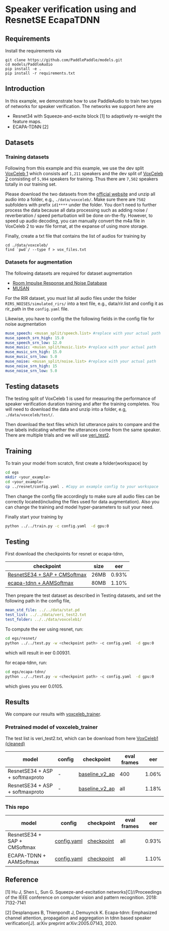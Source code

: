 # Speaker verification using and ResnetSE EcapaTDNN


## Requirements
Install the requirements via
```
git clone https://github.com/PaddlePaddle/models.git
cd models/PaddleAudio
pip install -e .
pip install -r requirements.txt
```

## Introduction
In this example, we demonstrate how to use PaddleAudio to train two types of networks for speaker verification.
The networks we support here are
- Resnet34 with Squeeze-and-excite block \[1\] to adaptively re-weight the feature maps.
- ECAPA-TDNN  \[2\]


## Datasets
### Training datasets
Following from this example and this example, we use the dev split [VoxCeleb 1](https://www.robots.ox.ac.uk/~vgg/data/voxceleb/vox1.html) which consists aof `1,211` speakers and the dev split of [VoxCeleb 2](https://www.robots.ox.ac.uk/~vgg/data/voxceleb/vox2.html) consisting of `5,994` speakers for training. Thus there are `7,502` speakers totally in our training set.

Please download the two datasets from the [official website](https://www.robots.ox.ac.uk/~vgg/data/voxceleb) and unzip all audio into a folder, e.g., `./data/voxceleb/`. Make sure there are `7502` subfolders with prefix  `id1****` under the folder. You don't need to further process the data because all data processing such as adding noise / reverberation / speed perturbation  will be done on-the-fly. However, to speed up audio decoding, you can manually convert the m4a file in VoxCeleb 2 to wav file format, at the expanse of using more storage.

Finally, create a txt file that contains the list of audios for training by
```
cd ./data/voxceleb/
find `pwd`/ --type f > vox_files.txt
```
### Datasets for augmentation
The following datasets are required for dataset augmentation
- [Room Impulse Response and Noise Database](https://openslr.org/28/)
- [MUSAN](https://openslr.org/17/)

For the RIR dataset, you must list all audio files under the folder `RIRS_NOISES/simulated_rirs/` into a text file, e.g., data/rir.list and config it as rir_path in the `config.yaml` file.

Likewise, you have to config the the following fields in the config file for noise augmentation
``` yaml
muse_speech: <musan_split/speech.list> #replace with your actual path
muse_speech_srn_high: 15.0
muse_speech_srn_low: 12.0
muse_music: <musan_split/music.list> #replace with your actual path
muse_music_srn_high: 15.0
muse_music_srn_low: 5.0
muse_noise: <musan_split/noise.list> #replace with your actual path
muse_noise_srn_high: 15
muse_noise_srn_low: 5.0
```

## Testing datasets
The testing split of VoxCeleb 1 is used for measuring the performance of speaker verification duration training and after the training completes.  You will need to download the data and unzip into a folder, e.g, `./data/voxceleb/test/`.

Then download the text files which list utterance  pairs to compare and the true labels indicating whether the utterances come from the same speaker. There are multiple trials and we will use [veri_test2](https://www.robots.ox.ac.uk/~vgg/data/voxceleb/meta/veri_test2.txt).

## Training
To train your model from scratch, first create a folder(workspace) by

``` bash
cd egs
mkdir <your_example>
cd <your_example>
cp ../resnet/config.yaml . #Copy an example config to your workspace
```
Then change the config file accordingly to make sure all audio files can be correctly located(including the files used for data augmentation). Also you can change the training and model hyper-parameters to suit your need.

Finally start your training by

``` bash
python ../../train.py -c config.yaml  -d gpu:0
```
## Testing
First download the checkpoints for resnet or ecapa-tdnn,

| checkpoint |size| eer |
| --------------- | --------------- | --------------- |
| [ResnetSE34 + SAP + CMSoftmax](https://bj.bcebos.com/paddleaudio/models/speaker/resnetse34_epoch92_eer0.00931.pdparams) |26MB | 0.93%|
| [ecapa-tdnn + AAMSoftmax ](https://bj.bcebos.com/paddleaudio/models/speaker/tdnn_amsoftmax_epoch51_eer0.011.pdparams)| 80MB |1.10%|

Then prepare the test dataset as described in Testing datasets, and set the following path in the config file,
``` yaml
mean_std_file: ../../data/stat.pd
test_list: ../../data/veri_test2.txt
test_folder: ../../data/voxceleb1/
```

To compute the eer using resnet, run:

``` bash
cd egs/resnet/
python ../../test.py -w <checkpoint path> -c config.yaml  -d gpu:0
```
which will result in eer 0.00931.

for ecapa-tdnn, run:
``` bash
cd egs/ecapa-tdnn/
python ../../test.py -w <checkpoint path> -c config.yaml  -d gpu:0
```
which gives you eer 0.0105.



## Results

We compare our results  with [voxceleb_trainer](https://github.com/clovaai/voxceleb_trainer).

### Pretrained model of voxceleb_trainer

The test list is veri_test2.txt, which can be download from here [VoxCeleb1 (cleaned)](https://www.robots.ox.ac.uk/~vgg/data/voxceleb/meta/veri_test2.txt)

| model |config|checkpoint |eval frames| eer |
| --------------- | --------------- | --------------- |--------------- |--------------- |
| ResnetSE34 + ASP + softmaxproto| - | [baseline_v2_ap](http://www.robots.ox.ac.uk/~joon/data/baseline_v2_ap.model)|400|1.06%|
| ResnetSE34 + ASP + softmaxproto| - | [baseline_v2_ap](http://www.robots.ox.ac.uk/~joon/data/baseline_v2_ap.model)|all|1.18%|

### This repo
| model |config|checkpoint |eval frames| eer |
| --------------- | --------------- | --------------- |--------------- |--------------- |
| ResnetSE34 + SAP + CMSoftmax| [config.yaml](./egs/resent/config.yaml) |[checkpoint](https://bj.bcebos.com/paddleaudio/models/speaker/resnetse34_epoch92_eer0.00931.pdparams) | all|0.93%|
| ECAPA-TDNN + AAMSoftmax | [config.yaml](./egs/ecapa-tdnn/config.yaml) | [checkpoint](https://bj.bcebos.com/paddleaudio/models/speaker/tdnn_amsoftmax_epoch51_eer0.011.pdparams) | all|1.10%|

## Reference

[1] Hu J, Shen L, Sun G. Squeeze-and-excitation networks[C]//Proceedings of the IEEE conference on computer vision and pattern recognition. 2018: 7132-7141

[2] Desplanques B, Thienpondt J, Demuynck K. Ecapa-tdnn: Emphasized channel attention, propagation and aggregation in tdnn based speaker verification[J]. arXiv preprint arXiv:2005.07143, 2020.
